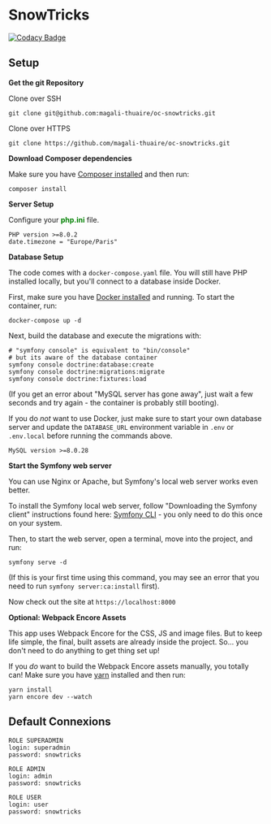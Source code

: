 # SnowTricks

[![Codacy Badge](https://app.codacy.com/project/badge/Grade/a2a3bda5d6204a31894a39d8091de20f)](https://www.codacy.com/gh/magali-thuaire/oc-snowtricks/dashboard?utm_source=github.com&amp;utm_medium=referral&amp;utm_content=magali-thuaire/oc-snowtricks&amp;utm_campaign=Badge_Grade)

## Setup

**Get the git Repository**

Clone over SSH

```
git clone git@github.com:magali-thuaire/oc-snowtricks.git
```

Clone over HTTPS

```
git clone https://github.com/magali-thuaire/oc-snowtricks.git
```

**Download Composer dependencies**

Make sure you have [Composer installed](https://getcomposer.org/download/)
and then run:

```
composer install
```

**Server Setup**

Configure your <span style="color:green">**php.ini**</span> file.

```
PHP version >=8.0.2
date.timezone = "Europe/Paris"
```

**Database Setup**

The code comes with a `docker-compose.yaml` file.
You will still have PHP installed
locally, but you'll connect to a database inside Docker.

First, make sure you have [Docker installed](https://docs.docker.com/get-docker/)
and running. To start the container, run:

```
docker-compose up -d
```

Next, build the database and execute the migrations with:

```
# "symfony console" is equivalent to "bin/console"
# but its aware of the database container
symfony console doctrine:database:create
symfony console doctrine:migrations:migrate
symfony console doctrine:fixtures:load
```

(If you get an error about "MySQL server has gone away", just wait
a few seconds and try again - the container is probably still booting).

If you do *not* want to use Docker, just make sure to start your own
database server and update the `DATABASE_URL` environment variable in
`.env` or `.env.local` before running the commands above.

```
MySQL version >=8.0.28
```

**Start the Symfony web server**

You can use Nginx or Apache, but Symfony's local web server
works even better.

To install the Symfony local web server, follow
"Downloading the Symfony client" instructions found
here: [Symfony CLI](https://symfony.com/download) - you only need to do this
once on your system.

Then, to start the web server, open a terminal, move into the
project, and run:

```
symfony serve -d
```

(If this is your first time using this command, you may see an
error that you need to run `symfony server:ca:install` first).

Now check out the site at `https://localhost:8000`

**Optional: Webpack Encore Assets**

This app uses Webpack Encore for the CSS, JS and image files. But
to keep life simple, the final, built assets are already inside the
project. So... you don't need to do anything to get thing set up!

If you *do* want to build the Webpack Encore assets manually, you
totally can! Make sure you have [yarn](https://yarnpkg.com/lang/en/)
installed and then run:

```
yarn install
yarn encore dev --watch
```

## Default Connexions
```
ROLE SUPERADMIN
login: superadmin
password: snowtricks
```

```
ROLE ADMIN
login: admin
password: snowtricks
```

```
ROLE USER
login: user
password: snowtricks
```